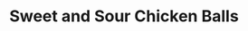---
title: "Sweet and Sour Chicken Balls"
description: "Crispy, golden brown chicken encased in a tangy, sticky sweet and sour sauce. A classic Chinese dish right in the comfort of your own home."

pubDate: 2024-01-17

image: "https://img.freepik.com/free-photo/view-ready-eat-delicious-meal-go_23-2151431917.jpg?t=st=1727550775~exp=1727554375~hmac=ce4151a6563290f8078f411ee904f71cf1e060fb012225d4a8d6e5c67173e980&w=826"
imageAlt: "Plate of sweet and sour chicken balls"

cookingTime: 60

steps:
  - title: "Prepare the Chicken"
    actions:
      - "Cut the chicken into bite-sized pieces. Season with salt and pepper, then toss in the flour and egg."
  - title: "Fry the Chicken"
    actions:
      - "In a deep frying pan, heat the oil over medium heat. Add the coated chicken pieces and fry until golden brown and cooked through. Drain on paper towels."
  - title: "Make the Sweet and Sour Sauce"
    actions:
      - "In a saucepan, combine the vinegar, sugar, ketchup, soy sauce, and cornstarch. Stir over medium heat until the sauce thickens."
  - title: "Combine and Serve"
    actions:
      - "Add the fried chicken to the sauce and stir to coat. Serve hot, garnished with sesame seeds and chopped green onions."

ingredients:
  - title: ""
    items:
      - quantity: "1"
        name: "lb chicken breast"
      - quantity: ""
        name: "Salt and white pepper to taste"
      - quantity: "1"
        name: "cup flour"
      - quantity: "2"
        name: "eggs, beaten"
      - quantity: ""
        name: "Oil for frying"
      - quantity: "1/2"
        name: "cup white vinegar"
      - quantity: "1/2"
        name: "cup sugar"
      - quantity: "1/4"
        name: "cup ketchup"
      - quantity: "1"
        name: "tablespoon soy sauce"
      - quantity: "1"
        name: "tablespoon cornstarch"
      - quantity: ""
        name: "Sesame seeds for garnish"
      - quantity: "2"
        name: "green onions, chopped"

recipeNotes: [
  "Chicken: If you prefer, you can use chicken thigh meat instead of breast. It's juicier and has more flavor.",
  "Deep Frying Tip: Don't overcrowd the pan when you're frying the chicken, it will lower the temperature of the oil and your chicken won't get as crispy.",
  "Sauce: If you prefer a smoother sauce, you can blend the sauce ingredients until smooth before cooking."
]

tags: ["chicken", "sweet-and-sour", "chinese"]

slug: sweet-and-sour-chicken-balls
---